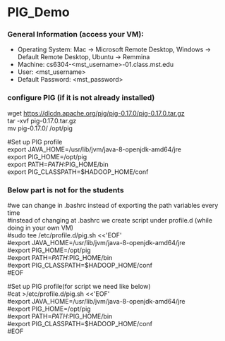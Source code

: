 # PIG_Demo

### General Information (access your VM):
* Operating System:         Mac -> Microsoft Remote Desktop, Windows -> Default Remote Desktop, Ubuntu -> Remmina
* Machine:                  cs6304-<mst_username>-01.class.mst.edu
* User:                     <mst_username>
* Default Password:         <mst_password>

### configure PIG (if it is not already installed)
wget https://dlcdn.apache.org/pig/pig-0.17.0/pig-0.17.0.tar.gz  
tar -xvf pig-0.17.0.tar.gz  
mv pig-0.17.0/ /opt/pig  

#Set up PIG profile  
export JAVA_HOME=/usr/lib/jvm/java-8-openjdk-amd64/jre  
export PIG_HOME=/opt/pig  
export PATH=$PATH:$PIG_HOME/bin  
export PIG_CLASSPATH=$HADOOP_HOME/conf  


### Below part is not for the students  
#we can change in .bashrc instead of exporting the path variables every time  
#instead of changing at .bashrc we create script under profile.d (while doing in your own VM)  
#sudo tee /etc/profile.d/pig.sh <<'EOF'  
#export JAVA_HOME=/usr/lib/jvm/java-8-openjdk-amd64/jre  
#export PIG_HOME=/opt/pig  
#export PATH=$PATH:$PIG_HOME/bin  
#export PIG_CLASSPATH=$HADOOP_HOME/conf  
#EOF  

#Set up PIG profile(for script we  need like below)  
#cat >/etc/profile.d/pig.sh <<'EOF'  
#export JAVA_HOME=/usr/lib/jvm/java-8-openjdk-amd64/jre  
#export PIG_HOME=/opt/pig  
#export PATH=$PATH:$PIG_HOME/bin  
#export PIG_CLASSPATH=$HADOOP_HOME/conf  
#EOF  




